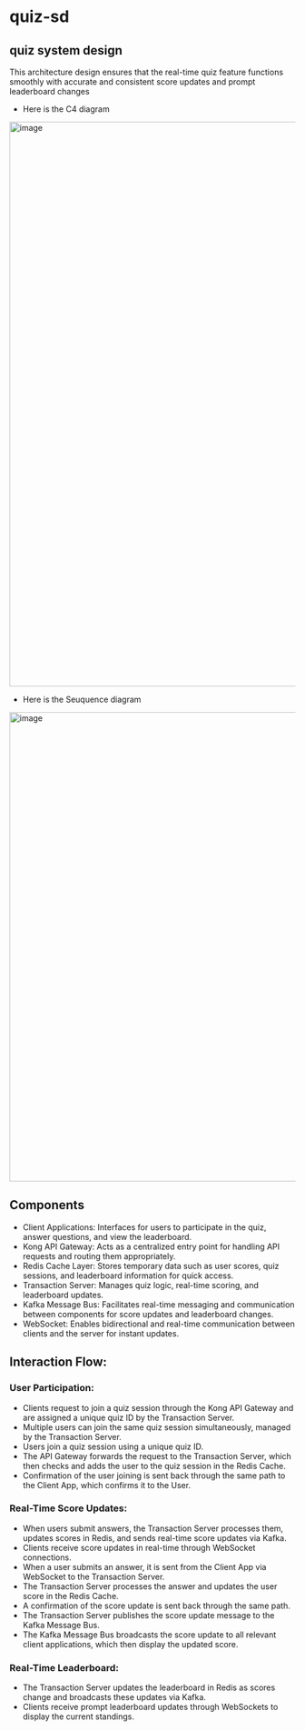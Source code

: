 # quiz-sd
## quiz system design

This architecture design ensures that the real-time quiz feature functions smoothly with accurate and consistent score updates and prompt leaderboard changes

- Here is the C4 diagram

<img width="994" alt="image" src="https://github.com/duminhtam/quiz-sd/assets/1624637/af03ec9c-7166-47db-ac8a-79a7b1d7f81d">

- Here is the Seuquence diagram

<img width="826" alt="image" src="https://github.com/duminhtam/quiz-sd/assets/1624637/5691b125-4af8-4ad5-a2e5-9b9b9b23c04a">

## Components
- Client Applications: Interfaces for users to participate in the quiz, answer questions, and view the leaderboard.
- Kong API Gateway: Acts as a centralized entry point for handling API requests and routing them appropriately.
- Redis Cache Layer: Stores temporary data such as user scores, quiz sessions, and leaderboard information for quick access.
- Transaction Server: Manages quiz logic, real-time scoring, and leaderboard updates.
- Kafka Message Bus: Facilitates real-time messaging and communication between components for score updates and leaderboard changes.
- WebSocket: Enables bidirectional and real-time communication between clients and the server for instant updates.
## Interaction Flow:

###  User Participation: 
- Clients request to join a quiz session through the Kong API Gateway and are assigned a unique quiz ID by the Transaction Server.
- Multiple users can join the same quiz session simultaneously, managed by the Transaction Server.
- Users join a quiz session using a unique quiz ID.
- The API Gateway forwards the request to the Transaction Server, which then checks and adds the user to the quiz session in the Redis Cache.
- Confirmation of the user joining is sent back through the same path to the Client App, which confirms it to the User.

### Real-Time Score Updates:
- When users submit answers, the Transaction Server processes them, updates scores in Redis, and sends real-time score updates via Kafka.
- Clients receive score updates in real-time through WebSocket connections.
- When a user submits an answer, it is sent from the Client App via WebSocket to the Transaction Server.
- The Transaction Server processes the answer and updates the user score in the Redis Cache.
- A confirmation of the score update is sent back through the same path.
- The Transaction Server publishes the score update message to the Kafka Message Bus.
- The Kafka Message Bus broadcasts the score update to all relevant client applications, which then display the updated score.
### Real-Time Leaderboard:
- The Transaction Server updates the leaderboard in Redis as scores change and broadcasts these updates via Kafka.
- Clients receive prompt leaderboard updates through WebSockets to display the current standings.
